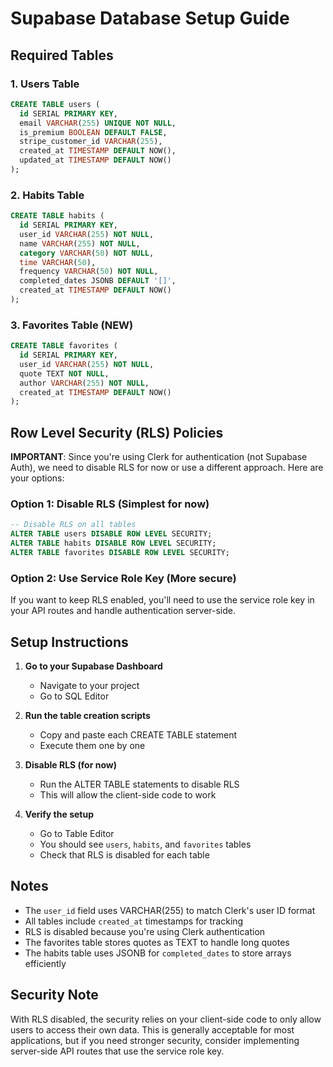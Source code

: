 # Supabase Database Setup Guide

## Required Tables

### 1. Users Table

```sql
CREATE TABLE users (
  id SERIAL PRIMARY KEY,
  email VARCHAR(255) UNIQUE NOT NULL,
  is_premium BOOLEAN DEFAULT FALSE,
  stripe_customer_id VARCHAR(255),
  created_at TIMESTAMP DEFAULT NOW(),
  updated_at TIMESTAMP DEFAULT NOW()
);
```

### 2. Habits Table

```sql
CREATE TABLE habits (
  id SERIAL PRIMARY KEY,
  user_id VARCHAR(255) NOT NULL,
  name VARCHAR(255) NOT NULL,
  category VARCHAR(50) NOT NULL,
  time VARCHAR(50),
  frequency VARCHAR(50) NOT NULL,
  completed_dates JSONB DEFAULT '[]',
  created_at TIMESTAMP DEFAULT NOW()
);
```

### 3. Favorites Table (NEW)

```sql
CREATE TABLE favorites (
  id SERIAL PRIMARY KEY,
  user_id VARCHAR(255) NOT NULL,
  quote TEXT NOT NULL,
  author VARCHAR(255) NOT NULL,
  created_at TIMESTAMP DEFAULT NOW()
);
```

## Row Level Security (RLS) Policies

**IMPORTANT**: Since you're using Clerk for authentication (not Supabase Auth), we need to disable RLS for now or use a different approach. Here are your options:

### Option 1: Disable RLS (Simplest for now)

```sql
-- Disable RLS on all tables
ALTER TABLE users DISABLE ROW LEVEL SECURITY;
ALTER TABLE habits DISABLE ROW LEVEL SECURITY;
ALTER TABLE favorites DISABLE ROW LEVEL SECURITY;
```

### Option 2: Use Service Role Key (More secure)

If you want to keep RLS enabled, you'll need to use the service role key in your API routes and handle authentication server-side.

## Setup Instructions

1. **Go to your Supabase Dashboard**

   - Navigate to your project
   - Go to SQL Editor

2. **Run the table creation scripts**

   - Copy and paste each CREATE TABLE statement
   - Execute them one by one

3. **Disable RLS (for now)**

   - Run the ALTER TABLE statements to disable RLS
   - This will allow the client-side code to work

4. **Verify the setup**

   - Go to Table Editor
   - You should see `users`, `habits`, and `favorites` tables
   - Check that RLS is disabled for each table

## Notes

- The `user_id` field uses VARCHAR(255) to match Clerk's user ID format
- All tables include `created_at` timestamps for tracking
- RLS is disabled because you're using Clerk authentication
- The favorites table stores quotes as TEXT to handle long quotes
- The habits table uses JSONB for `completed_dates` to store arrays efficiently

## Security Note

With RLS disabled, the security relies on your client-side code to only allow users to access their own data. This is generally acceptable for most applications, but if you need stronger security, consider implementing server-side API routes that use the service role key.
